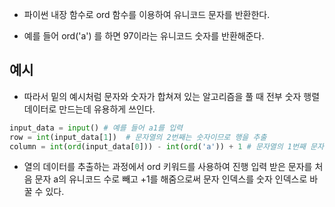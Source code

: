 - 파이썬 내장 함수로 ord 함수를 이용하여 유니코드 문자를 반환한다.

- 예를 들어 ord('a') 를 하면 97이라는 유니코드 숫자를 반환해준다.


## 예시

- 따라서 밑의 예시처럼 문자와 숫자가 합쳐져 있는 알고리즘을 풀 때 전부 숫자 행렬 데이터로 만드는데 유용하게 쓰인다.

```python
input_data = input() # 예를 들어 a1를 입력
row = int(input_data[1])  # 문자열의 2번째는 숫자이므로 행을 추출
column = int(ord(input_data[0])) - int(ord('a')) + 1 # 문자열의 1번째 문자를 숫자로 만듬
```

- 열의 데이터를 추출하는 과정에서 ord 키워드를 사용하여 진행 입력 받은 문자를 처음 문자 a의 유니코드 수로 빼고 +1를 해줌으로써 문자 인덱스를 숫자 인덱스로 바꿀 수 있다.